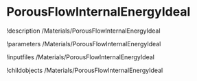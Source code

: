 <!-- MOOSE Documentation Stub: Remove this when content is added. -->

# PorousFlowInternalEnergyIdeal
!description /Materials/PorousFlowInternalEnergyIdeal

!parameters /Materials/PorousFlowInternalEnergyIdeal

!inputfiles /Materials/PorousFlowInternalEnergyIdeal

!childobjects /Materials/PorousFlowInternalEnergyIdeal
